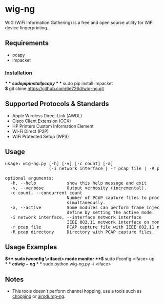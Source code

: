 # wig-ng
WIG (WiFi Information Gathering) is a free and open source utility for WiFi device fingerprinting.

## Requirements
 - pcapy
 - impacket

### Installation

**$** sudo pip install pcapy  
**$** sudo pip install impacket  
**$** git clone https://github.com/6e726d/wig-ng.git

## Supported Protocols & Standards

 - Apple Wireless Direct Link (AWDL)
 - Cisco Client Extension (CCX)
 - HP Printers Custom Information Element
 - Wi-Fi Direct (P2P)
 - WiFi Protected Setup (WPS)

## Usage

<pre>
usage: wig-ng.py [-h] [-v] [-c count] [-a]  
                 (-i network interface | -r pcap file | -R pcap directory)  
  
optional arguments:  
  -h, --help            show this help message and exit  
  -v, --verbose         Output verbosity (incremental).  
  -c count, --concurrent count  
                        Number of PCAP capture files to process  
                        simultaneously.  
  -a, --active          Some modules can perform frame injection, this is  
                        define by setting the active mode.  
  -i network interface, --interface network interface  
                        IEEE 802.11 network interface on monitor mode.  
  -r pcap file          PCAP capture file with IEEE 802.11 network traffic.  
  -R pcap directory     Directory with PCAP capture files.  
</pre>

## Usage Examples

**$** sudo iwconfig \<iface\> mode monitor  
**$** sudo ifconfig \<iface\> up  
**$** cd wig-ng  
**$** sudo python wig-ng.py -i \<iface\>

## Notes

 - This tools doesn't perform channel hopping, use a tools such as [chopping](https://github.com/6e726d/chopping) or [airodump-ng](https://www.aircrack-ng.org/).
